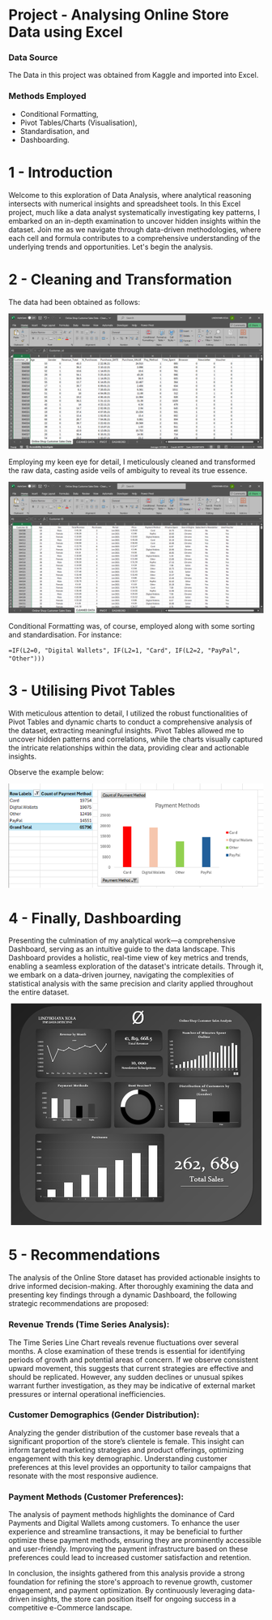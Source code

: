 # Project - Analysing Online Store Data using Excel

### Data Source
The Data in this project was obtained from Kaggle and imported into Excel.

### Methods Employed
- Conditional Formatting,
- Pivot Tables/Charts (Visualisation),
- Standardisation, and
- Dashboarding.

# 1 - Introduction
Welcome to this exploration of Data Analysis, where analytical reasoning intersects with numerical insights and spreadsheet tools. In this Excel project, much like a data analyst systematically investigating key patterns, I embarked on an in-depth examination to uncover hidden insights within the dataset. Join me as we navigate through data-driven methodologies, where each cell and formula contributes to a comprehensive understanding of the underlying trends and opportunities. Let's begin the analysis.

# 2 - Cleaning and Transformation
The data had been obtained as follows:
<p align="center">
<img src="RAW DATA.png">
</p>

Employing my keen eye for detail, I meticulously cleaned and transformed the raw data, casting aside veils of ambiguity to reveal its true essence.

<p align="center">
<img src="CLEAN DATA.png">
</p>

Conditional Formatting was, of course, employed along with some sorting and standardisation. For instance:
```excel
=IF(L2=0, "Digital Wallets", IF(L2=1, "Card", IF(L2=2, "PayPal", "Other")))
```

# 3 - Utilising Pivot Tables
With meticulous attention to detail, I utilized the robust functionalities of Pivot Tables and dynamic charts to conduct a comprehensive analysis of the dataset, extracting meaningful insights. Pivot Tables allowed me to uncover hidden patterns and correlations, while the charts visually captured the intricate relationships within the data, providing clear and actionable insights.

Observe the example below:

<p align="center">
<img src="PAYMENT METHOD.png">
</p>

# 4 - Finally, Dashboarding
Presenting the culmination of my analytical work—a comprehensive Dashboard, serving as an intuitive guide to the data landscape. This Dashboard provides a holistic, real-time view of key metrics and trends, enabling a seamless exploration of the dataset's intricate details. Through it, we embark on a data-driven journey, navigating the complexities of statistical analysis with the same precision and clarity applied throughout the entire dataset.

<p align="center">
<img src="DASHBOARD - FINAL.png">
</p>

# 5 - Recommendations
The analysis of the Online Store dataset has provided actionable insights to drive informed decision-making. After thoroughly examining the data and presenting key findings through a dynamic Dashboard, the following strategic recommendations are proposed:

### Revenue Trends (Time Series Analysis):
The Time Series Line Chart reveals revenue fluctuations over several months. A close examination of these trends is essential for identifying periods of growth and potential areas of concern. If we observe consistent upward movement, this suggests that current strategies are effective and should be replicated. However, any sudden declines or unusual spikes warrant further investigation, as they may be indicative of external market pressures or internal operational inefficiencies.

### Customer Demographics (Gender Distribution):
Analyzing the gender distribution of the customer base reveals that a significant proportion of the store’s clientele is female. This insight can inform targeted marketing strategies and product offerings, optimizing engagement with this key demographic. Understanding customer preferences at this level provides an opportunity to tailor campaigns that resonate with the most responsive audience.

### Payment Methods (Customer Preferences):
The analysis of payment methods highlights the dominance of Card Payments and Digital Wallets among customers. To enhance the user experience and streamline transactions, it may be beneficial to further optimize these payment methods, ensuring they are prominently accessible and user-friendly. Improving the payment infrastructure based on these preferences could lead to increased customer satisfaction and retention.

In conclusion, the insights gathered from this analysis provide a strong foundation for refining the store's approach to revenue growth, customer engagement, and payment optimization. By continuously leveraging data-driven insights, the store can position itself for ongoing success in a competitive e-Commerce landscape.
